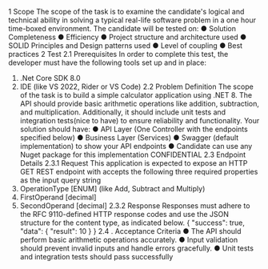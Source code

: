 1 Scope
The scope of the task is to examine the candidate's logical and technical ability in solving a typical
real-life software problem in a one hour time-boxed environment.
The candidate will be tested on:
● Solution Completeness
● Efficiency
● Project structure and architecture used
● SOLID Principles and Design patterns used
● Level of coupling
● Best practices
2 Test
2.1 Prerequisites
In order to complete this test, the developer must have the following tools set up and in place:
1. .Net Core SDK 8.0
2. IDE (like VS 2022, Rider or VS Code)
2.2 Problem Definition
The scope of the task is to build a simple calculator application using .NET 8. The API should provide
basic arithmetic operations like addition, subtraction, and multiplication. Additionally, it should include
unit tests and integration tests(nice to have) to ensure reliability and functionality.
Your solution should have:
● API Layer (One Controller with the endpoints specified below)
● Business Layer (Services)
● Swagger (default implementation) to show your API endpoints
● Candidate can use any Nuget package for this implementation
CONFIDENTIAL
2.3 Endpoint Details
2.3.1 Request
This application is expected to expose an HTTP GET REST endpoint with accepts the following three
required properties as the input query string
1. OperationType [ENUM] (like Add, Subtract and Multiply)
2. FirstOperand [decimal]
3. SecondOperand [decimal]
2.3.2 Response
Responses must adhere to the RFC 9110-defined HTTP response codes and use the JSON structure for
the content type, as indicated below.
{
"success": true,
"data": {
"result": 10
}
}
2.4 . Acceptance Criteria
● The API should perform basic arithmetic operations accurately.
● Input validation should prevent invalid inputs and handle errors gracefully.
● Unit tests and integration tests should pass successfully
